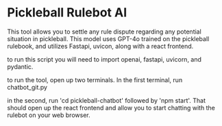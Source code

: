 # Pickleball Rulebot AI

This tool allows you to settle any rule dispute regarding any potential situation in pickleball. This model uses GPT-4o trained on the pickleball rulebook, and utilizes Fastapi, uvicon, along with a react frontend.

to run this script you will need to import openai, fastapi, uvicorn, and pydantic. 

to run the tool, open up two terminals. In the first terminal, run chatbot_git.py

in the second, run 'cd pickleball-chatbot' followed by 'npm start'. That should open up the react frontend and allow you to start chatting with the rulebot on your web browser.
